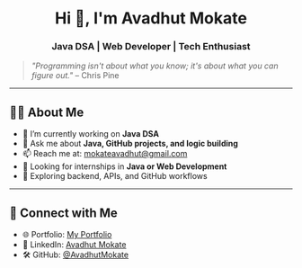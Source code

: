<h1 align="center">Hi 👋, I'm Avadhut Mokate</h1>
<h3 align="center">Java DSA | Web Developer | Tech Enthusiast</h3>

> *"Programming isn't about what you know; it's about what you can figure out."* – Chris Pine

---

## 👨‍💻 About Me

- 🔭 I’m currently working on **Java DSA**
- 💬 Ask me about **Java, GitHub projects, and logic building**
- 📫 Reach me at: [mokateavadhut@gmail.com](mailto:avadhutmokate@example.com)
- 💼 Looking for internships in **Java or Web Development**
- 🧠 Exploring backend, APIs, and GitHub workflows

---

## 🔗 Connect with Me

- 🌐 Portfolio: [My Portfolio](https://your-portfolio.com)
- 💼 LinkedIn: [Avadhut Mokate](https://www.linkedin.com/in/avadhut-mokate-750778318/)
- 🛠 GitHub: [@AvadhutMokate](https://github.com/AvadhutMokate)



<!--
**avadhutmokate/AvadhutMokate** is a ✨ _special_ ✨ repository because its `README.md` (this file) appears on your GitHub profile.

Here are some ideas to get you started:

- 🔭 I’m currently working on ...
- 🌱 I’m currently learning ...
- 👯 I’m looking to collaborate on ...
- 🤔 I’m looking for help with ...
- 💬 Ask me about ...
- 📫 How to reach me: ...
- 😄 Pronouns: ...
- ⚡ Fun fact: ...
-->
